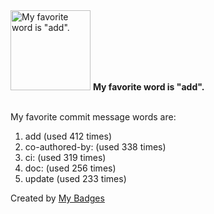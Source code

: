 <img src="https://my-badges.github.io/my-badges/favorite-word.png" alt="My favorite word is &quot;add&quot;." title="My favorite word is &quot;add&quot;." width="128">
<strong>My favorite word is &quot;add&quot;.</strong>
<br><br>

My favorite commit message words are:

1. add (used 412 times)
2. co-authored-by: (used 338 times)
3. ci: (used 319 times)
4. doc: (used 256 times)
5. update (used 233 times)


Created by <a href="https://github.com/my-badges/my-badges">My Badges</a>